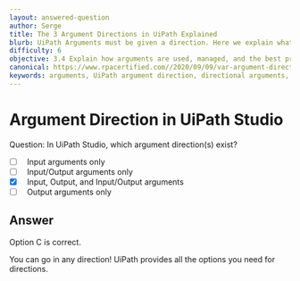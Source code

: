 ```yaml
---
layout: answered-question
author: Serge
title: The 3 Argument Directions in UiPath Explained
blurb: UiPath Arguments must be given a direction. Here we explain what a argument direction is and how to set them in UiPath Studio
difficulty: 6
objective: 3.4 Explain how arguments are used, managed, and the best practice for using the argument direction in the UiPath Studio Arguments panel
canonical: https://www.rpacertified.com//2020/09/09/var-argument-directions.html
keywords: arguments, UiPath argument direction, directional arguments, RPA arguments
---
```


<h1>Argument Direction in UiPath Studio</h1>

Question:  In UiPath Studio, which argument direction(s) exist?

 - [ ] &nbsp;  Input arguments only
 - [ ] &nbsp;  Input/Output arguments only
 - [X] &nbsp;  Input, Output, and Input/Output arguments
 - [ ] &nbsp;  Output arguments only

## Answer

Option C is correct.

You can go in any direction!  UiPath provides all the options you need for directions.

